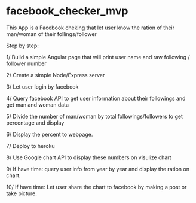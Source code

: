 # facebook_checker_mvp
This App is a Facebook cheking that let user know the ration of their man/woman of their follings/follower

Step by step:

1/ Build a simple Angular page that will print user name and raw following / follower number

2/ Create a simple Node/Express server

3/ Let user login by facebook

4/ Query facebook API to get user information about their followings and get man and woman data

5/ Divide the number of man/woman by total followings/followers to get percentage and display

6/ Display the percent to webpage.

7/ Deploy to heroku

8/ Use Google chart API to display these numbers on visulize chart

9/ If have time: query user info from year by year and display the ration on chart.

10/ If have time: Let user share the chart to facebook by making a post or take picture.
